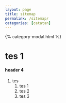 ```yaml
---
layout: page
title: sitemap
permalink: /sitemap/
categories: [catatan]
---
```


{% category-modal.html %}

# tes 1
#### header 4
1. tes
    1. tes 1
    1. tes 2
    1. tes 3